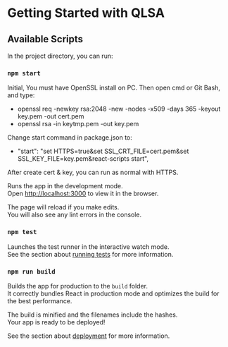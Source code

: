 # Getting Started with QLSA

## Available Scripts

In the project directory, you can run:

### `npm start`
Initial, You must have OpenSSL install on PC.
Then open cmd or Git Bash, and type:
- openssl req -newkey rsa:2048 -new -nodes -x509 -days 365 -keyout key.pem -out cert.pem
- openssl rsa -in keytmp.pem -out key.pem

Change start command in package.json to:
- "start": "set HTTPS=true&set SSL_CRT_FILE=cert.pem&set SSL_KEY_FILE=key.pem&react-scripts start",

After create cert & key, you can run as normal with HTTPS.

Runs the app in the development mode.\
Open [http://localhost:3000](http://localhost:3000) to view it in the browser.

The page will reload if you make edits.\
You will also see any lint errors in the console.

### `npm test`

Launches the test runner in the interactive watch mode.\
See the section about [running tests](https://facebook.github.io/create-react-app/docs/running-tests) for more information.

### `npm run build`

Builds the app for production to the `build` folder.\
It correctly bundles React in production mode and optimizes the build for the best performance.

The build is minified and the filenames include the hashes.\
Your app is ready to be deployed!

See the section about [deployment](https://facebook.github.io/create-react-app/docs/deployment) for more information.
